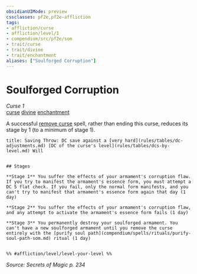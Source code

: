 ```yaml
---
obsidianUIMode: preview
cssclasses: pf2e,pf2e-affliction
tags:
- affliction/curse
- affliction/level/1
- compendium/src/pf2e/som
- trait/curse
- trait/divine
- trait/enchantment
aliases: ["Soulforged Corruption"]
---
```

# Soulforged Corruption
*Curse 1*  
[curse](rules/traits/curse.md "Curse Effect Trait")  [divine](rules/traits/divine.md "Divine Tradition Trait")  [enchantment](rules/traits/enchantment.md "Enchantment School Trait")  

A successful [remove curse](compendium/spells/remove-curse.md) spell, rather than ending this curse, reduces its stage by 1 (to a minimum of stage 1).

```ad-inline-affliction
title: Saving Throw: DC save against a [very hard](rules/tables/dc-adjustments.md) [DC of the curse's level](rules/tables/dcs-by-level.md) Will


## Stages

**Stage 1** You suffer the effects of your armament's corruption flaw. If you try to manifest the armament's essence form, you must attempt a DC 5 flat check. If you fail, only the normal form manifests, and you can't try to manifest that armament's essence form again that day (1 day)

**Stage 2** You suffer the effects of your armament's corruption flaw, and any attempt to activate the armament's essence form fails (1 day)

**Stage 3** You permanently destroy your soulforged armament. You can't have a new soulforged armament until you remove the curse entirely with the [purify soul path](compendium/spells/rituals/purify-soul-path-som.md) ritual (1 day)


%% #affliction/level/level-your-level %%
```

*Source: Secrets of Magic p. 234*